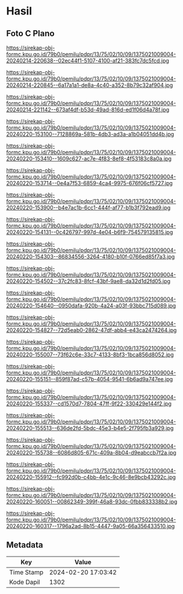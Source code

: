 # Hasil

## Foto C Plano

https://sirekap-obj-formc.kpu.go.id/79b0/pemilu/pdpr/13/75/02/10/09/1375021009004-20240214-220638--02ec44f1-5107-4100-af21-383fc7dc5fcd.jpg

https://sirekap-obj-formc.kpu.go.id/79b0/pemilu/pdpr/13/75/02/10/09/1375021009004-20240214-220845--6a17a1a1-de8a-4c40-a352-8b79c32af904.jpg

https://sirekap-obj-formc.kpu.go.id/79b0/pemilu/pdpr/13/75/02/10/09/1375021009004-20240214-221142--673af4df-b53d-49ad-816d-ed1f06d4a78f.jpg

https://sirekap-obj-formc.kpu.go.id/79b0/pemilu/pdpr/13/75/02/10/09/1375021009004-20240220-153100--7128869a-581b-4db3-ad3a-a1b04051dd4b.jpg

https://sirekap-obj-formc.kpu.go.id/79b0/pemilu/pdpr/13/75/02/10/09/1375021009004-20240220-153410--1609c627-ac7e-4f83-8ef8-4f53183c8a0a.jpg

https://sirekap-obj-formc.kpu.go.id/79b0/pemilu/pdpr/13/75/02/10/09/1375021009004-20240220-153714--0e4a7f53-6859-4ca4-9975-676f06cf5727.jpg

https://sirekap-obj-formc.kpu.go.id/79b0/pemilu/pdpr/13/75/02/10/09/1375021009004-20240220-153900--b4e7ac1b-6cc1-444f-af77-b1b3f792ead9.jpg

https://sirekap-obj-formc.kpu.go.id/79b0/pemilu/pdpr/13/75/02/10/09/1375021009004-20240220-154131--0c426797-997d-4e04-b6f9-754579135815.jpg

https://sirekap-obj-formc.kpu.go.id/79b0/pemilu/pdpr/13/75/02/10/09/1375021009004-20240220-154303--86834556-3264-4180-b10f-0766ed85f7a3.jpg

https://sirekap-obj-formc.kpu.go.id/79b0/pemilu/pdpr/13/75/02/10/09/1375021009004-20240220-154502--37c2fc83-8fcf-43bf-9ae8-da32d1d2fd05.jpg

https://sirekap-obj-formc.kpu.go.id/79b0/pemilu/pdpr/13/75/02/10/09/1375021009004-20240220-154640--0950dafa-920b-4a24-a03f-93bbc715d089.jpg

https://sirekap-obj-formc.kpu.go.id/79b0/pemilu/pdpr/13/75/02/10/09/1375021009004-20240220-154827--72d5eab0-2862-47df-abb4-e43ca2474264.jpg

https://sirekap-obj-formc.kpu.go.id/79b0/pemilu/pdpr/13/75/02/10/09/1375021009004-20240220-155007--73f62c6e-33c7-4133-8bf3-1bca856d8052.jpg

https://sirekap-obj-formc.kpu.go.id/79b0/pemilu/pdpr/13/75/02/10/09/1375021009004-20240220-155151--859f87ad-c57b-4054-9541-6b6ad9a747ee.jpg

https://sirekap-obj-formc.kpu.go.id/79b0/pemilu/pdpr/13/75/02/10/09/1375021009004-20240220-155337--cd1570d7-7804-47ff-9f22-330429e144f2.jpg

https://sirekap-obj-formc.kpu.go.id/79b0/pemilu/pdpr/13/75/02/10/09/1375021009004-20240220-155513--636de2fd-5bdc-45e3-b4e5-2f795fb3a929.jpg

https://sirekap-obj-formc.kpu.go.id/79b0/pemilu/pdpr/13/75/02/10/09/1375021009004-20240220-155738--6086d805-671c-409a-8b04-d9eabccb7f2a.jpg

https://sirekap-obj-formc.kpu.go.id/79b0/pemilu/pdpr/13/75/02/10/09/1375021009004-20240220-155912--fc992d0b-c4bb-4e1c-9c46-8e9bcb43292c.jpg

https://sirekap-obj-formc.kpu.go.id/79b0/pemilu/pdpr/13/75/02/10/09/1375021009004-20240220-160051--00862349-399f-46a8-93dc-0fbb833338b2.jpg

https://sirekap-obj-formc.kpu.go.id/79b0/pemilu/pdpr/13/75/02/10/09/1375021009004-20240220-160317--1796a2ad-8b15-4447-9a05-66a356433510.jpg


## Metadata

| Key        | Value               |
| ---------- | ------------------- |
| Time Stamp | 2024-02-20 17:03:42 |
| Kode Dapil | 1302                |



